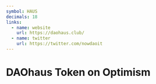 ```yaml
---
symbol: HAUS
decimals: 18
links:
  - name: website
    url: https://daohaus.club/
  - name: twitter
    url: https://twitter.com/nowdaoit
---
```


# DAOhaus Token on Optimism
